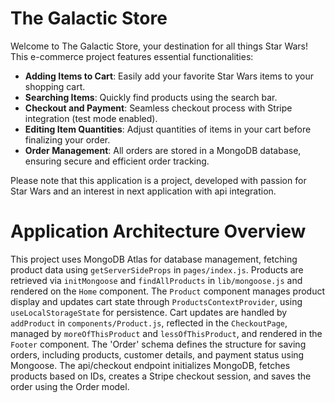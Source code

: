 # The Galactic Store

Welcome to The Galactic Store, your destination for all things Star Wars! This e-commerce project features essential functionalities:

- **Adding Items to Cart**: Easily add your favorite Star Wars items to your shopping cart.
- **Searching Items**: Quickly find products using the search bar.
- **Checkout and Payment**: Seamless checkout process with Stripe integration (test mode enabled).
- **Editing Item Quantities**: Adjust quantities of items in your cart before finalizing your order.
- **Order Management**: All orders are stored in a MongoDB database, ensuring secure and efficient order tracking.

Please note that this application is a project, developed with passion for Star Wars and an interest in next application with api integration.

# Application Architecture Overview

This project uses MongoDB Atlas for database management, fetching product data using `getServerSideProps` in `pages/index.js`. Products are retrieved via `initMongoose` and `findAllProducts` in `lib/mongoose.js` and rendered on the `Home` component. The `Product` component manages product display and updates cart state through `ProductsContextProvider`, using `useLocalStorageState` for persistence. Cart updates are handled by `addProduct` in `components/Product.js`, reflected in the `CheckoutPage`, managed by `moreOfThisProduct` and `lessOfThisProduct`, and rendered in the `Footer` component. The 'Order' schema defines the structure for saving orders, including products, customer details, and payment status using Mongoose. The api/checkout endpoint initializes MongoDB, fetches products based on IDs, creates a Stripe checkout session, and saves the order using the Order model.



